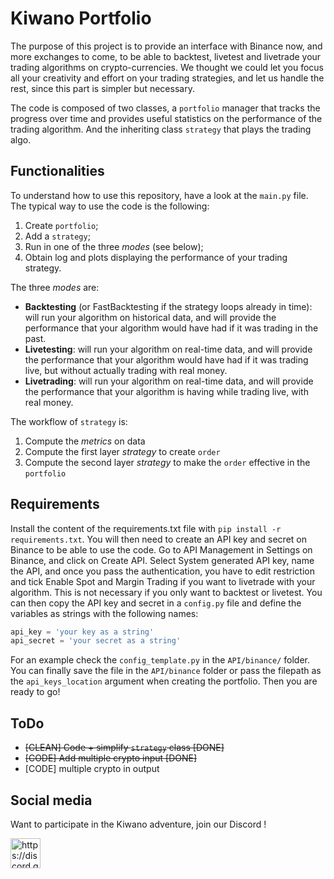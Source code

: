 
# Kiwano Portfolio

The purpose of this project is to provide an interface with Binance now, and more exchanges to come,
to be able to backtest, livetest and livetrade your trading algorithms on crypto-currencies.
We thought we could let you focus all your creativity and effort on your trading strategies, 
and let us handle the rest, since this part is simpler but necessary.

The code is composed of two classes, a `portfolio` manager 
that tracks the progress over time and provides useful statistics 
on the performance of the trading algorithm. And the 
inheriting class `strategy` that plays the trading algo.

## Functionalities

To understand how to use this repository, have a look at the ```main.py``` file.
The typical way to use the code is the following:
1. Create `portfolio`;
2. Add a `strategy`;
3. Run in one of the three *modes* (see below);
4. Obtain log and plots displaying the performance of your trading strategy.

The three *modes* are:
- **Backtesting** (or FastBacktesting if the strategy loops already in time): will 
run your algorithm on historical data, and will provide the performance
that your algorithm would have had if it was trading in the past.
- **Livetesting**: will run your algorithm on real-time data, and will provide the performance that your algorithm would have had if it was trading live, but
without actually trading with real money.
- **Livetrading**: will run your algorithm on real-time data, and will provide the performance 
that your algorithm is having while trading live, with real money.

The workflow of `strategy` is:
1. Compute the *metrics* on data
2. Compute the first layer *strategy* to create `order`
3. Compute the second layer *strategy* to make the `order` effective in the `portfolio`

## Requirements

Install the content of the requirements.txt file with ```pip install -r requirements.txt```. 
You will then need to create an API key and secret on Binance to be able to use the code.
Go to API Management in Settings on Binance, and click on Create API. Select System generated API key,
name the API, and once you pass the authentication, you have to 
edit restriction and tick Enable Spot and Margin Trading if you want to livetrade with your algorithm.
This is not necessary if you only want to backtest or livetest. You can then copy the API key and secret
in a ```config.py```  file and define the variables as strings with the following names:

```python
api_key = 'your key as a string'
api_secret = 'your secret as a string'
```
For an example check the `config_template.py` in the `API/binance/` folder.
You can finally save the file in the ```API/binance``` folder or pass the filepath
as the `api_keys_location` argument when creating the portfolio. Then you are ready to go!



## ToDo
- ~~[CLEAN] Code + simplify `strategy` class [DONE]~~
- ~~[CODE] Add multiple crypto input [DONE]~~
- [CODE] multiple crypto in output

## Social media
Want to participate in the Kiwano adventure, join our Discord !

 

<a href="https://discord.gg/698CKv8t">
<img src="https://it.moobion.com/wp-content/uploads/2020/11/discord-logo.png" alt="https://discord.gg/698CKv8t" style="width:48px;height:48px;">
</a>